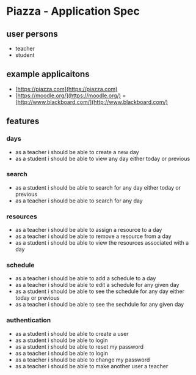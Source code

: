# Piazza - Application Spec

## user persons
- teacher
- student

## example applicaitons
- [https://piazza.com](https://piazza.com)
- [https://moodle.org/](https://moodle.org/)
= [http://www.blackboard.com/](http://www.blackboard.com/)

## features

### days
- as a teacher i should be able to create a new day
- as a student i should be able to view any day either today or previous

### search
- as a student i should be able to search for any day either today or previous
- as a teacher i should be able to search for any day

### resources
- as a teacher i should be able to assign a resource to a day
- as a teacher i should be able to remove a resource from a day
- as a student i should be able to view the resources associated with a day

### schedule
- as a teacher i should be able to add a schedule to a day
- as a teacher i should be able to edit a schedule for any given day
- as a student i should be able to see the schedule for any day either today or previous
- as a teacher i should be able to see the sechdule for any given day

### authentication
- as a student i should be able to create a user
- as a student i should be able to login
- as a student i should be able to reset my password
- as a teacher i should be able to login
- as a teacher i should be able to change my password
- as a teacher i should be able to make another user a teacher
